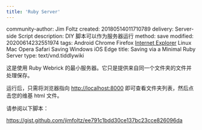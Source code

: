 ```yaml
---
title: 'Ruby Server'
---
```


community-author: Jim Foltz
created: 20180514011710789
delivery: Server-side Script
description: DIY 脚本可以作为服务器运行
method: save
modified: 20200614232551974
tags: Android Chrome Firefox [Internet Explorer](#Internet%20Explorer) Linux Mac Opera Safari Saving Windows iOS Edge
title: Saving via a Minimal Ruby Server
type: text/vnd.tiddlywiki

这是使用 Ruby Webrick 的最小服务器。它只是提供来自同一个文件夹的文件并处理保存。

运行后，只需将浏览器指向 <http://localhost:8000> 即可查看文件夹列表，然后点击您的维基 html 文件。

请参阅以下脚本：

<https://gist.github.com/jimfoltz/ee791c1bdd30ce137bc23cce826096da>
